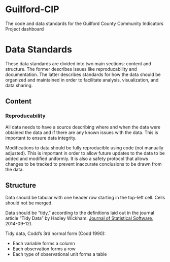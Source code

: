 # Guilford-CIP
The code and data standards for the Guilford County Community Indicators Project dashboard


# Data Standards

These data standards are divided into two main sections: content and structure. The former describes issues like reproducability and documentation. The latter describes standards for how the data should be organized and maintained in order to facilitate analysis, visualization, and data sharing. 

## Content

### Reproducability 

All data needs to have a source describing where and when the data were obtained the data and if there are any known issues with the data. This is important to ensure data integrity. 
 
Modifications to data should be fully reproducible using code (not manually adjusted). This is important in order to allow future updates to the data to be added and modified uniformly. It is also a safety protocol that allows changes to be tracked to prevent inaccurate conclusions to be drawn from the data.


## Structure

Data should be tabular with one header row starting in the top-left cell.  Cells should not be merged.

Data should be “tidy,” according to the definitions laid out in the journal article “Tidy Data” by Hadley Wickham. [Journal of Statistical Software](https://www.jstatsoft.org/article/view/v059i10), 2014-09-12).

Tidy data, Codd’s 3rd normal form (Codd 1990):

* Each variable forms a column
* Each observation forms a row
* Each type of observational unit forms a table

